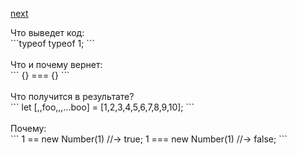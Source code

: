 <a href="02.md">next</a>

<div>
Что выведет код:

<br/>
```typeof typeof 1;
```
</div>

<br/>

<div>
Что и почему вернет:

<br/>
```
{} === {}
```
</div>

<br/>

<div>
Что получится в результате?

<br/>
```
let [,,foo,,,...boo] = [1,2,3,4,5,6,7,8,9,10];
```
</div>

<br/>

<div>
Почему:

<br/>
```
1 == new Number(1) //-> true;
1 === new Number(1) //-> false;
```
</div>